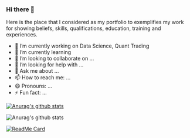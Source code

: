 ### Hi there 👋

Here is the place that I considered as my portfolio to exemplifies my work for showing beliefs, skills, qualifications, education, training and experiences.

- 🔭 I’m currently working on Data Science, Quant Trading
- 🌱 I’m currently learning 
- 👯 I’m looking to collaborate on ...
- 🤔 I’m looking for help with ...
- 💬 Ask me about ...
- 📫 How to reach me: ...
- 😄 Pronouns: ...
- ⚡ Fun fact: ...

[![Anurag's github stats](https://github-readme-stats.vercel.app/api?username=habitechie)](https://github.com/anuraghazra/github-readme-stats)

![Anurag's github stats](https://github-readme-stats.vercel.app/api?username=habitechie&show_icons=true&theme=radical)

[![ReadMe Card](https://github-readme-stats.vercel.app/api/pin/?username=habitechie&repo=github-readme-stats)](https://github.com/anuraghazra/github-readme-stats)
